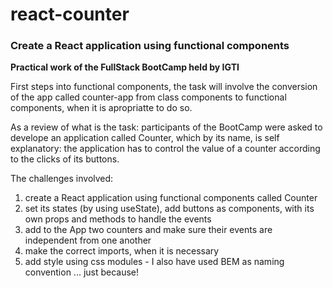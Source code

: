 # react-counter

### Create a React application using functional components

**Practical work of the FullStack BootCamp held by IGTI**

First steps into functional components, the task will involve the conversion of the app called counter-app from class components to functional components, when it is apropriatte to do so.

As a review of what is the task: participants of the BootCamp were asked to develope an application called Counter, which by its name, is self explanatory: the application has to control the value of a counter according to the clicks of its buttons.

The challenges involved:

1. create a React application using functional components called Counter
2. set its states (by using useState), add buttons as components, with its own props and methods to handle the events
3. add to the App two counters and make sure their events are independent from one another
4. make the correct imports, when it is necessary
5. add style using css modules - I also have used BEM as naming convention ... just because!

